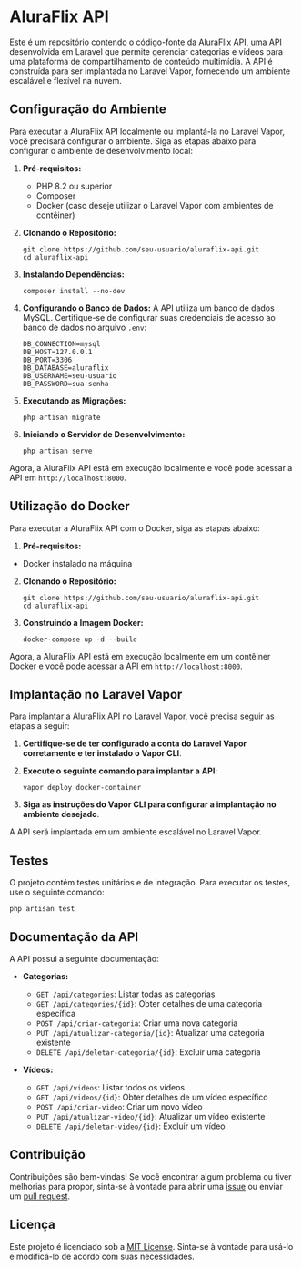 # AluraFlix API

Este é um repositório contendo o código-fonte da AluraFlix API, uma API desenvolvida em Laravel que permite gerenciar categorias e vídeos para uma plataforma de compartilhamento de conteúdo multimídia. A API é construída para ser implantada no Laravel Vapor, fornecendo um ambiente escalável e flexível na nuvem.

## Configuração do Ambiente

Para executar a AluraFlix API localmente ou implantá-la no Laravel Vapor, você precisará configurar o ambiente. Siga as etapas abaixo para configurar o ambiente de desenvolvimento local:

1. **Pré-requisitos:**
   - PHP 8.2 ou superior
   - Composer
   - Docker (caso deseje utilizar o Laravel Vapor com ambientes de contêiner)

2. **Clonando o Repositório:**
   ```
   git clone https://github.com/seu-usuario/aluraflix-api.git
   cd aluraflix-api
   ```

3. **Instalando Dependências:**
   ```
   composer install --no-dev
   ```

4. **Configurando o Banco de Dados:**
   A API utiliza um banco de dados MySQL. Certifique-se de configurar suas credenciais de acesso ao banco de dados no arquivo `.env`:

   ```
   DB_CONNECTION=mysql
   DB_HOST=127.0.0.1
   DB_PORT=3306
   DB_DATABASE=aluraflix
   DB_USERNAME=seu-usuario
   DB_PASSWORD=sua-senha
   ```

5. **Executando as Migrações:**
   ```
   php artisan migrate
   ```

6. **Iniciando o Servidor de Desenvolvimento:**
   ```
   php artisan serve
   ```

Agora, a AluraFlix API está em execução localmente e você pode acessar a API em `http://localhost:8000`.

## Utilização do Docker

Para executar a AluraFlix API com o Docker, siga as etapas abaixo:

1. **Pré-requisitos:**
- Docker instalado na máquina

2. **Clonando o Repositório:**
    ```
    git clone https://github.com/seu-usuario/aluraflix-api.git
    cd aluraflix-api
    ```
3. **Construindo a Imagem Docker:**
    ```
   docker-compose up -d --build
    ```
Agora, a AluraFlix API está em execução localmente em um contêiner Docker e você pode acessar a API em `http://localhost:8000`.

## Implantação no Laravel Vapor

Para implantar a AluraFlix API no Laravel Vapor, você precisa seguir as etapas a seguir:

1. **Certifique-se de ter configurado a conta do Laravel Vapor corretamente e ter instalado o Vapor CLI**.

2. **Execute o seguinte comando para implantar a API**:
   ```
   vapor deploy docker-container
   ```

3. **Siga as instruções do Vapor CLI para configurar a implantação no ambiente desejado**.

A API será implantada em um ambiente escalável no Laravel Vapor.

## Testes

O projeto contém testes unitários e de integração. Para executar os testes, use o seguinte comando:

```
php artisan test
```

## Documentação da API

A API possui a seguinte documentação:

- **Categorias:**
  - `GET /api/categories`: Listar todas as categorias
  - `GET /api/categories/{id}`: Obter detalhes de uma categoria específica
  - `POST /api/criar-categoria`: Criar uma nova categoria
  - `PUT /api/atualizar-categoria/{id}`: Atualizar uma categoria existente
  - `DELETE /api/deletar-categoria/{id}`: Excluir uma categoria

- **Vídeos:**
  - `GET /api/videos`: Listar todos os vídeos
  - `GET /api/videos/{id}`: Obter detalhes de um vídeo específico
  - `POST /api/criar-video`: Criar um novo vídeo
  - `PUT /api/atualizar-video/{id}`: Atualizar um vídeo existente
  - `DELETE /api/deletar-video/{id}`: Excluir um vídeo

## Contribuição

Contribuições são bem-vindas! Se você encontrar algum problema ou tiver melhorias para propor, sinta-se à vontade para abrir uma [issue](https://github.com/seu-usuario/aluraflix-api/issues) ou enviar um [pull request](https://github.com/seu-usuario/aluraflix-api/pulls).

## Licença

Este projeto é licenciado sob a [MIT License](https://opensource.org/licenses/MIT). Sinta-se à vontade para usá-lo e modificá-lo de acordo com suas necessidades.
